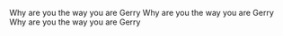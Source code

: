 Why are you the way you are Gerry
Why are you the way you are Gerry
Why are you the way you are Gerry
